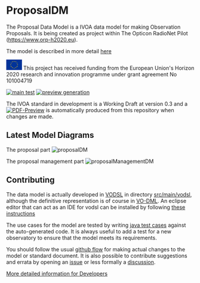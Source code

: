ProposalDM
===========

The Proposal Data Model is a IVOA data model for making Observation Proposals. It is being created as project within
The Opticon RadioNet Pilot (https://www.orp-h2020.eu).

The model is described in more detail [here](https://ivoa.github.io/ProposalDM/)

<p>
<img src="docs/assets/eu-flag.jpg" style="max-height: 2em;width: auto" alt="EU Flag"> This project has received funding from the European Union's Horizon 2020 research and innovation programme under grant agreement No 101004719
</p>

[![main test](https://github.com/ivoa/ProposalDM/actions/workflows/test.yml/badge.svg)](https://github.com/ivoa/ProposalDM/actions/workflows/test.yml/)
[![preview generation](https://github.com/ivoa/ProposalDM/actions/workflows/preview.yml/badge.svg)](https://github.com/ivoa/ProposalDM/actions/workflows/preview.yml/)


The IVOA standard in development is a Working Draft at version 0.3 and a
[![PDF-Preview](https://img.shields.io/badge/Preview-PDF-blue)](../../releases/download/auto-pdf-preview/ProposalDM-draft.pdf)
is automatically produced from this repository when changes are made.

Latest Model Diagrams
--------------------
The proposal part
![proposalDM](../../releases/download/auto-pdf-preview/proposaldm.vo-dml.png)

The proposal management part
![proposalManagementDM](../../releases/download/auto-pdf-preview/proposalManagement.vo-dml.png)


Contributing
-------------

The data model is actually developed in [VODSL](https://github.com/pahjbo/vodsl) in directory [src/main/vodsl](./src/main/vodsl), although the definitive 
representation is of course in [VO-DML](https://github.com/ivoa/vo-dml). An eclipse editor that can act as an IDE for 
vodsl can be installed by following [these instructions](https://github.com/ivoa/ProposalDM/wiki/Installing-the-Eclipse-VODSL-editor)

The use cases for the model are tested by writing [java test cases](./src/test/java/org/ivoa/dm/proposal/prop) against the auto-generated code. It is always useful
to add a test for a new observatory to ensure that the model meets its requirements.

You should follow the usual [github flow](https://docs.github.com/en/get-started/quickstart/github-flow) for making actual changes
to the model or standard document. It is also possible to contribute suggestions and errata by opening an [issue](../../issues) 
or less formally a [discussion](../../discussions).

[More detailed information for Developers](https://github.com/ivoa/ProposalDM/wiki/ProposalDM-developer-hints)
